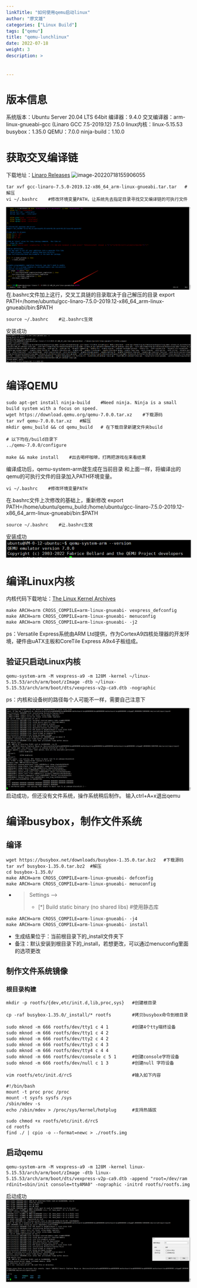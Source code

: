 ```yaml
---
linkTitle: "如何使用qemu启动linux"
author: "廖文雄"
categories: ["Linux Build"]
tags: ["qemu"] 
title: "qemu-lunchlinux"
date: 2022-07-18
weight: 3
description: >


---
```


# 版本信息

系统版本：Ubuntu Server 20.04 LTS 64bit
编译器：9.4.0
交叉编译器：arm-linux-gnueabi-gcc  (Linaro GCC 7.5-2019.12)  7.5.0
linux内核：linux-5.15.53
busybox：1.35.0
QEMU：7.0.0
ninja-build：1.10.0
# 获取交叉编译链
下载地址：[Linaro Releases](https://releases.linaro.org/components/toolchain/binaries/7.5-2019.12/arm-linux-gnueabi/)
![image-20220718155906055](C:%5CUsers%5Cliulf%5CDesktop%5C%E5%8D%9A%E5%AE%A2%5Cpictures.assets%5Cimage-20220718155906055.png)

``` shell
tar xvf gcc-linaro-7.5.0-2019.12-x86_64_arm-linux-gnueabi.tar.tar	#解压
vi ~/.bashrc	#修改环境变量PATH，让系统先去指定目录寻找交叉编译链的可执行文件
```

![image-20220718160818198](https://raw.githubusercontent.com/gitliulf/picture/main/image-20220718160818198.png)
在.bashrc文件加上这行，交叉工具链的目录取决于自己解压的目录
export PATH=/home/ubuntu/gcc-linaro-7.5.0-2019.12-x86_64_arm-linux-gnueabi/bin:$PATH
``` shell
source ~/.bashrc	#让.bashrc生效
```
安装成功
![image-20220718160830447](https://raw.githubusercontent.com/gitliulf/picture/main/image-20220718160830447.png)

# 编译QEMU
``` shell
sudo apt-get install ninja-build	#Need ninja. Ninja is a small build system with a focus on speed. 
wget https://download.qemu.org/qemu-7.0.0.tar.xz	#下载源码
tar xvf qemu-7.0.0.tar.xz	#解压
mkdir qemu_build && cd qemu_build	# 在下载目录新建文件夹build

# 以下均在/build目录下
../qemu-7.0.0/configure

make && make install	#出去喝杯咖啡，打两把游戏在来看结果
```

编译成功后，qemu-system-arm就生成在当前目录
和上面一样，将编译出的qemu的可执行文件的目录加入PATH环境变量。

``` shell
vi ~/.bashrc	#修改环境变量PATH
```

在.bashrc文件上次修改的基础上，重新修改
export PATH=/home/ubuntu/qemu_build:/home/ubuntu/gcc-linaro-7.5.0-2019.12-x86_64_arm-linux-gnueabi/bin:$PATH

``` shell
source ~/.bashrc	#让.bashrc生效
```

安装成功
![image-20220718160842204](https://raw.githubusercontent.com/gitliulf/picture/main/image-20220718160842204.png)
# 编译Linux内核
内核代码下载地址：[The Linux Kernel Archives](https://www.kernel.org/)
``` shell
make ARCH=arm CROSS_COMPILE=arm-linux-gnueabi- vexpress_defconfig
make ARCH=arm CROSS_COMPILE=arm-linux-gnueabi- menuconfig
make ARCH=arm CROSS_COMPILE=arm-linux-gnueabi- -j2
```

ps：Versatile Express系统由ARM Ltd提供，作为CortexA9四核处理器的开发环境，硬件由uATX主板和CoreTile Express A9x4子板组成。
## 验证只启动Linux内核
``` shell
qemu-system-arm -M vexpress-a9 -m 128M -kernel ~/linux-5.15.53/arch/arm/boot/zImage -dtb ~/linux-5.15.53/arch/arm/boot/dts/vexpress-v2p-ca9.dtb -nographic
```

ps：内核和设备树的路径每个人可能不一样，需要自己注意下

![image-20220718160857131](https://raw.githubusercontent.com/gitliulf/picture/main/image-20220718160857131.png)
启动成功，但还没有文件系统，操作系统稍后制作。
输入ctrl+A+x退出qemu

# 编译busybox，制作文件系统
## 编译
``` shell
wget https://busybox.net/downloads/busybox-1.35.0.tar.bz2	#下载源码
tar xvf busybox-1.35.0.tar.bz2	#解压
cd busybox-1.35.0/
make ARCH=arm CROSS_COMPILE=arm-linux-gnueabi- defconfig
make ARCH=arm CROSS_COMPILE=arm-linux-gnueabi- menuconfig
```
- > Settings —>
  >
  > - [*] Build static binary (no shared libs) #使用静态库

``` shell
make ARCH=arm CROSS_COMPILE=arm-linux-gnueabi- -j4
make ARCH=arm CROSS_COMPILE=arm-linux-gnueabi- install
```

- 生成结果位于：当前根目录下的_install文件夹下
- 备注：默认安装到根目录下的_install，若想更改，可以通过menuconfig里面的选项更改

## 制作文件系统镜像

### 根目录构建

``` shell
mkdir -p rootfs/{dev,etc/init.d,lib,proc,sys}   #创建根目录

cp -raf busybox-1.35.0/_install/* rootfs        #拷贝busybox命令到根目录

sudo mknod -m 666 rootfs/dev/tty1 c 4 1			#创建4个tty端终设备
sudo mknod -m 666 rootfs/dev/tty1 c 4 2
sudo mknod -m 666 rootfs/dev/tty2 c 4 2
sudo mknod -m 666 rootfs/dev/tty3 c 4 3
sudo mknod -m 666 rootfs/dev/tty4 c 4 4
sudo mknod -m 666 rootfs/dev/console c 5 1		#创建console字符设备
sudo mknod -m 666 rootfs/dev/null c 1 3			#创建null 字符设备

vim rootfs/etc/init.d/rcS						#输入如下内容
```

``` shell
#!/bin/bash 
mount -t proc proc /proc 
mount -t sysfs sysfs /sys 
/sbin/mdev -s 
echo /sbin/mdev > /proc/sys/kernel/hotplug      #支持热插拔
```

``` shell
sudo chmod +x rootfs/etc/init.d/rcS
cd rootfs
find ./ | cpio -o --format=newc > ./rootfs.img
```

## 启动qemu

``` shell
qemu-system-arm -M vexpress-a9 -m 128M -kernel linux-5.15.53/arch/arm/boot/zImage -dtb linux-5.15.53/arch/arm/boot/dts/vexpress-v2p-ca9.dtb -append "root=/dev/ram rdinit=sbin/init console=ttyAMA0" -nographic -initrd rootfs/rootfs.img
```
启动成功
![image-20220718160906354](https://raw.githubusercontent.com/gitliulf/picture/main/image-20220718160906354.png)
